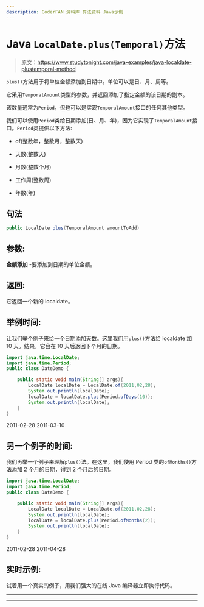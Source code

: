 ```yaml
---
description: CoderFAN 资料库 算法资料 Java示例
---
```


# Java `LocalDate.plus(Temporal)`方法

> 原文：<https://www.studytonight.com/java-examples/java-localdate-plustemporal-method>

`plus()`方法用于将单位金额添加到日期中。单位可以是日、月、周等。

它采用`TemporalAmount`类型的参数，并返回添加了指定金额的该日期的副本。

该数量通常为`Period`，但也可以是实现`TemporalAmount`接口的任何其他类型。

我们可以使用`Period`类给日期添加(日、月、年)，因为它实现了`TemporalAmount`接口。`Period`类提供以下方法:

*   of(整数年，整数月，整数天)

*   天数(整数天)

*   月数(整数个月)

*   工作周(整数周)

*   年数(年)

## 句法

```java
public LocalDate plus(TemporalAmount amountToAdd)
```

## 参数:

**金额添加** -要添加到日期的单位金额。

## 返回:

它返回一个新的 localdate。

## 举例时间:

让我们举个例子来给一个日期添加天数。这里我们用`plus()`方法给 localdate 加 10 天。结果，它会在 10 天后返回下个月的日期。

```java
import java.time.LocalDate;
import java.time.Period;
public class DateDemo {

	public static void main(String[] args){  
		LocalDate localDate = LocalDate.of(2011,02,28);
		System.out.println(localDate);
		localDate = localDate.plus(Period.ofDays(10));
		System.out.println(localDate);		
	}
}
```

2011-02-28
2011-03-10

## 另一个例子的时间:

我们再举一个例子来理解`plus()`法。在这里，我们使用 Period 类的`ofMonths()`方法添加 2 个月的日期，得到 2 个月后的日期。

```java
import java.time.LocalDate;
import java.time.Period;
public class DateDemo {

	public static void main(String[] args){  
		LocalDate localDate = LocalDate.of(2011,02,28);
		System.out.println(localDate);
		localDate = localDate.plus(Period.ofMonths(2));
		System.out.println(localDate);		
	}
}
```

2011-02-28
2011-04-28

## 实时示例:

试着用一个真实的例子，用我们强大的在线 Java 编译器立即执行代码。

* * *

* * *